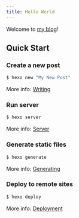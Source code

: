 ```yaml
---
title: Hello World
---
```

Welcome to [my blog](https://buleskyssr.github.io)! 
## Quick Start

### Create a new post

``` bash
$ hexo new "My New Post"
```

More info: [Writing](https://hexo.io/docs/writing.html)

<!--more-->
### Run server

``` bash
$ hexo server
```

More info: [Server](https://hexo.io/docs/server.html)

### Generate static files

``` bash
$ hexo generate
```

More info: [Generating](https://hexo.io/docs/generating.html)

### Deploy to remote sites

``` bash
$ hexo deploy
```

More info: [Deployment](https://hexo.io/docs/one-command-deployment.html)
